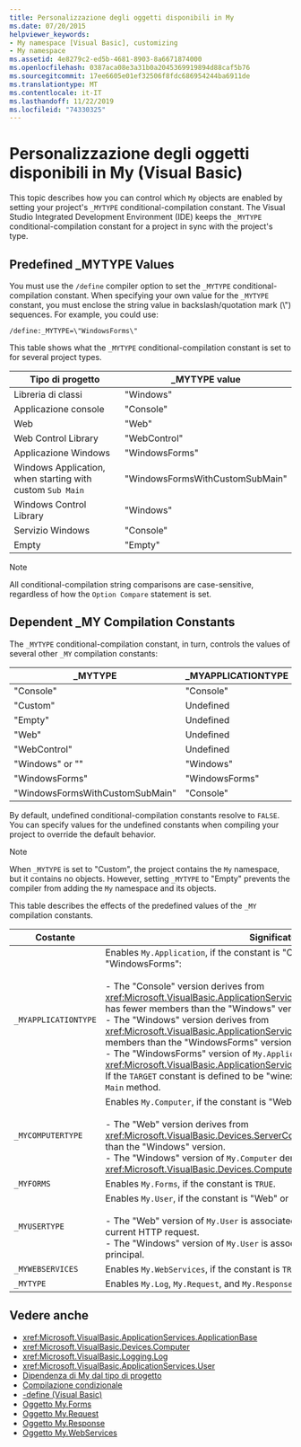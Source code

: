 ```yaml
---
title: Personalizzazione degli oggetti disponibili in My
ms.date: 07/20/2015
helpviewer_keywords:
- My namespace [Visual Basic], customizing
- My namespace
ms.assetid: 4e8279c2-ed5b-4681-8903-8a6671874000
ms.openlocfilehash: 0387aca08e3a31b0a2045369919894d88caf5b76
ms.sourcegitcommit: 17ee6605e01ef32506f8fdc686954244ba6911de
ms.translationtype: MT
ms.contentlocale: it-IT
ms.lasthandoff: 11/22/2019
ms.locfileid: "74330325"
---
```

# <a name="customizing-which-objects-are-available-in-my-visual-basic"></a>Personalizzazione degli oggetti disponibili in My (Visual Basic)

This topic describes how you can control which `My` objects are enabled by setting your project's `_MYTYPE` conditional-compilation constant. The Visual Studio Integrated Development Environment (IDE) keeps the `_MYTYPE` conditional-compilation constant for a project in sync with the project's type.  
  
## <a name="predefined-_mytype-values"></a>Predefined \_MYTYPE Values  

You must use the `/define` compiler option to set the `_MYTYPE` conditional-compilation constant. When specifying your own value for the `_MYTYPE` constant, you must enclose the string value in backslash/quotation mark (\\") sequences. For example, you could use:  
  
```console  
/define:_MYTYPE=\"WindowsForms\"  
```  
  
 This table shows what the `_MYTYPE` conditional-compilation constant is set to for several project types.  
  
|Tipo di progetto|\_MYTYPE value|  
|------------------|--------------------|  
|Libreria di classi|"Windows"|  
|Applicazione console|"Console"|  
|Web|"Web"|  
|Web Control Library|"WebControl"|  
|Applicazione Windows|"WindowsForms"|  
|Windows Application, when starting with custom `Sub Main`|"WindowsFormsWithCustomSubMain"|  
|Windows Control Library|"Windows"|  
|Servizio Windows|"Console"|  
|Empty|"Empty"|  
  
> [!NOTE]
> All conditional-compilation string comparisons are case-sensitive, regardless of how the `Option Compare` statement is set.  
  
## <a name="dependent-_my-compilation-constants"></a>Dependent \_MY Compilation Constants  

The `_MYTYPE` conditional-compilation constant, in turn, controls the values of several other `_MY` compilation constants:  
  
|\_MYTYPE|\_MYAPPLICATIONTYPE|\_MYCOMPUTERTYPE|\_MYFORMS|\_MYUSERTYPE|\_MYWEBSERVICES|  
|--------------|-------------------------|----------------------|---------------|------------------|---------------------|  
|"Console"|"Console"|"Windows"|Undefined|"Windows"|true|  
|"Custom"|Undefined|Undefined|Undefined|Undefined|Undefined|  
|"Empty"|Undefined|Undefined|Undefined|Undefined|Undefined|  
|"Web"|Undefined|"Web"|false|"Web"|false|  
|"WebControl"|Undefined|"Web"|false|"Web"|true|  
|"Windows" or ""|"Windows"|"Windows"|Undefined|"Windows"|true|  
|"WindowsForms"|"WindowsForms"|"Windows"|true|"Windows"|true|  
|"WindowsFormsWithCustomSubMain"|"Console"|"Windows"|true|"Windows"|true|  
  
 By default, undefined conditional-compilation constants resolve to `FALSE`. You can specify values for the undefined constants when compiling your project to override the default behavior.  
  
> [!NOTE]
> When `_MYTYPE` is set to "Custom", the project contains the `My` namespace, but it contains no objects. However, setting `_MYTYPE` to "Empty" prevents the compiler from adding the `My` namespace and its objects.  
  
 This table describes the effects of the predefined values of the `_MY` compilation constants.  
  
|Costante|Significato|  
|--------------|-------------|  
|`_MYAPPLICATIONTYPE`|Enables `My.Application`, if the constant is "Console," Windows," or "WindowsForms":<br /><br /> -   The "Console" version derives from <xref:Microsoft.VisualBasic.ApplicationServices.ConsoleApplicationBase>. and has fewer members than the "Windows" version.<br />-   The "Windows" version derives from <xref:Microsoft.VisualBasic.ApplicationServices.ApplicationBase>.and has fewer members than the "WindowsForms" version.<br />-   The "WindowsForms" version of `My.Application` derives from <xref:Microsoft.VisualBasic.ApplicationServices.WindowsFormsApplicationBase>. If the `TARGET` constant is defined to be "winexe", then the class includes a `Sub Main` method.|  
|`_MYCOMPUTERTYPE`|Enables `My.Computer`, if the constant is "Web" or "Windows":<br /><br /> -   The "Web" version derives from <xref:Microsoft.VisualBasic.Devices.ServerComputer>, and has fewer members than the "Windows" version.<br />-   The "Windows" version of `My.Computer` derives from <xref:Microsoft.VisualBasic.Devices.Computer>.|  
|`_MYFORMS`|Enables `My.Forms`, if the constant is `TRUE`.|  
|`_MYUSERTYPE`|Enables `My.User`, if the constant is "Web" or "Windows":<br /><br /> -   The "Web" version of `My.User` is associated with the user identity of the current HTTP request.<br />-   The "Windows" version of `My.User` is associated with the thread's current principal.|  
|`_MYWEBSERVICES`|Enables `My.WebServices`, if the constant is `TRUE`.|  
|`_MYTYPE`|Enables `My.Log`, `My.Request`, and `My.Response`, if the constant is "Web".|  
  
## <a name="see-also"></a>Vedere anche

- <xref:Microsoft.VisualBasic.ApplicationServices.ApplicationBase>
- <xref:Microsoft.VisualBasic.Devices.Computer>
- <xref:Microsoft.VisualBasic.Logging.Log>
- <xref:Microsoft.VisualBasic.ApplicationServices.User>
- [Dipendenza di My dal tipo di progetto](../../../visual-basic/developing-apps/development-with-my/how-my-depends-on-project-type.md)
- [Compilazione condizionale](../../../visual-basic/programming-guide/program-structure/conditional-compilation.md)
- [-define (Visual Basic)](../../../visual-basic/reference/command-line-compiler/define.md)
- [Oggetto My.Forms](../../../visual-basic/language-reference/objects/my-forms-object.md)
- [Oggetto My.Request](../../../visual-basic/language-reference/objects/my-request-object.md)
- [Oggetto My.Response](../../../visual-basic/language-reference/objects/my-response-object.md)
- [Oggetto My.WebServices](../../../visual-basic/language-reference/objects/my-webservices-object.md)
